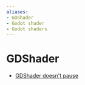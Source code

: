 ```yaml
---
aliases:
- GDShader
- Godot shader
- Godot shaders
---
```


# GDShader

- [GDShader doesn't pause](godot-gdshader-pausing.md)